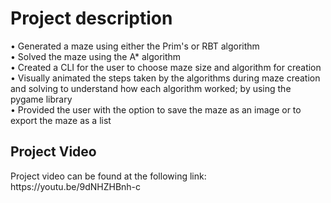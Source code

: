 <h1>Project description</h1>
•	Generated a maze using either the Prim's or RBT algorithm <br>
•	Solved the maze using the A* algorithm <br>
•	Created a CLI for the user to choose maze size and algorithm for creation <br>
•	Visually animated the steps taken by the algorithms during maze creation and solving to understand how each algorithm worked; by using the pygame library <br>
•	Provided the user with the option to save the maze as an image or to export the maze as a list <br>
<h2>Project Video</h2>
Project video can be found at the following link: https://youtu.be/9dNHZHBnh-c
